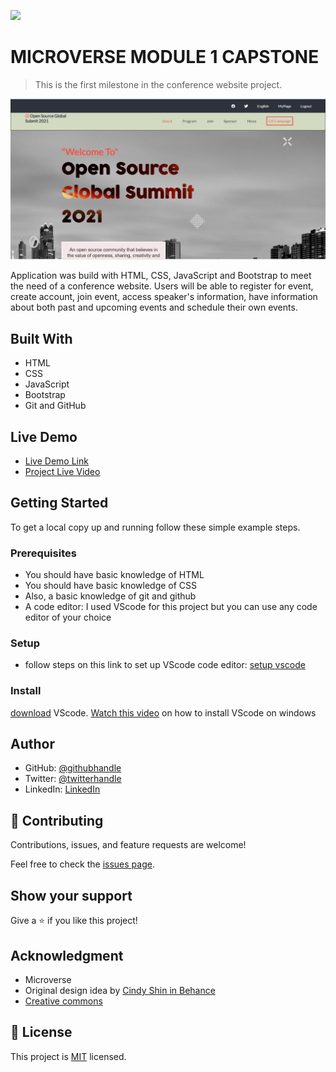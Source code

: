 ![](https://img.shields.io/badge/Microverse-blueviolet)

# MICROVERSE MODULE 1 CAPSTONE

> This is the first milestone in the conference website project.

![screenshot](/images/project-desktop-v.jpeg)

Application was build with HTML, CSS, JavaScript and Bootstrap to meet the need of a conference website. 
Users will be able to register for event, create account, join event, access speaker's information, have information about both past and upcoming events and schedule their own events.

## Built With

- HTML
- CSS
- JavaScript
- Bootstrap
- Git and GitHub

## Live Demo

- [Live Demo Link](https://kingsleyibe.github.io/microverse-capstone-1/)
- [Project Live Video](https://www.loom.com/share/5361ffabb15c49fd8eba327adfaf5472)


## Getting Started

To get a local copy up and running follow these simple example steps.

### Prerequisites
- You should have basic knowledge of HTML
- You should have basic knowledge of CSS
- Also, a basic knowledge of git and github
- A code editor: I used VScode for this project but you can use any code editor of your choice
### Setup
- follow steps on this link to set up VScode code editor: [setup vscode](https://www.freecodecamp.org/news/how-to-set-up-vs-code-for-web-development/)

### Install
[download](https://code.visualstudio.com/download) VScode.
[Watch this video](https://www.youtube.com/watch?v=MlIzFUI1QGA) on how to install VScode on windows
## Author

- GitHub: [@githubhandle](https://github.com/kingsleyibe)
- Twitter: [@twitterhandle](https://twitter.com/ibekingsley2)
- LinkedIn: [LinkedIn](https://www.linkedin.com/in/kingsley-ibe-5669a5134)

## 🤝 Contributing

Contributions, issues, and feature requests are welcome!

Feel free to check the [issues page](../../issues/).

## Show your support

Give a ⭐️ if you like this project!

## Acknowledgment 
- Microverse 
-  Original design idea by [Cindy Shin in Behance](https://www.behance.net/adagio07)
- [Creative commons](https://creativecommons.org/licenses/by-nc/4.0/)
## 📝 License

This project is [MIT](./MIT.md) licensed.
